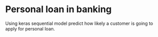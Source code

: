 # Personal loan in banking
 Using keras sequential model predict how likely a customer is going to apply for personal loan.
